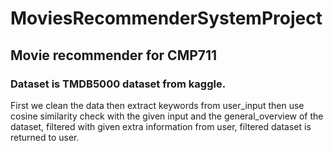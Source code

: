 # MoviesRecommenderSystemProject

## Movie recommender for CMP711

### Dataset is TMDB5000 dataset from kaggle.

First we clean the data then extract keywords from user_input then use cosine similarity check with the given input and the general_overview of the dataset, filtered with given extra information from user, filtered dataset is returned to user.
